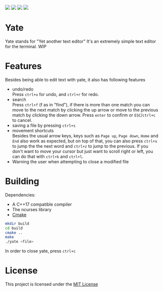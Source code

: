 [![](https://img.shields.io/badge/License-MIT-informational.svg)](https://github.com/xyl1t/Yate/blob/master/LICENSE)
[![](https://img.shields.io/badge/Dependency-C%2B%2B17-critical)](https://en.cppreference.com/w/cpp/compiler_support/17)
[![](https://img.shields.io/badge/Dependency-CMake-critical)](https://cmake.org/)
[![](https://img.shields.io/badge/Dependency-ncurses-critical)](https://invisible-island.net/ncurses/)
# Yate
Yate stands for "Yet another text editor"
It's an extremely simple text editor for the terminal. 
WIP
# Features
Besides being able to edit text with yate, it also has following features
* undo/redo  
  Press `ctrl+u` for undo, and `ctrl+r` for redo.
* search  
  Press `ctrl+f` (f as in "find"), if there is more than one match you can move to the next match by clicking the up arrow or move to the previous match by clicking the down arrow. Press `enter` to confirm or `ESC`/`ctrl+c` to cancel.
* saving a file by pressing `ctrl+s`
* movement shortcuts  
  Besides the usual arrow keys, keys such as `Page up`, `Page down`, `Home` and `End` also work as expected, but on top of that, you can also press `ctrl+x` to jump the the next word and `ctrl+z` to jump to the previous. If you don't want to move your cursor but just want to scroll right or left, you can do that with `ctrl+k` and `ctrl+l`.
* Warning the user when attempting to close a modified file
# Building
Dependencies: 
* A C++17 compatible compiler
* The ncurses library
* [Cmake](https://cmake.org/)
```bash
mkdir build
cd build
cmake ..
make
./yate <file>
```
In order to close yate, press `ctrl+c`
# License
This project is licensed under the [MIT License](https://github.com/xyl1t/Yate/blob/master/LICENSE)
